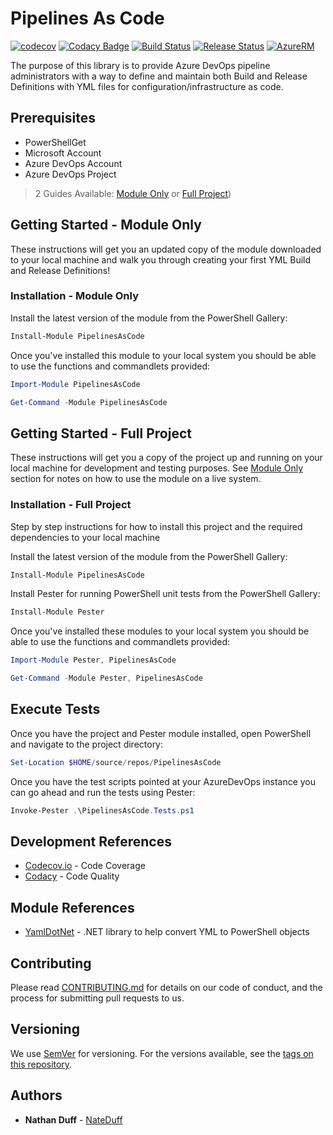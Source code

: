 # Pipelines As Code
[![codecov](https://codecov.io/gh/NateDuff/PipelinesAsCode/branch/master/graph/badge.svg)](https://codecov.io/gh/NateDuff/PipelinesAsCode)
[![Codacy Badge](https://api.codacy.com/project/badge/Grade/a1a1144423c64e3b8eed8f1a12e843b2)](https://www.codacy.com/app/NateDuff/PipelinesAsCode?utm_source=github.com&amp;utm_medium=referral&amp;utm_content=NateDuff/PipelinesAsCode&amp;utm_campaign=Badge_Grade)
[![Build Status](https://dev.azure.com/NateDuff/PipelinesAsCode/_apis/build/status/CI%20Build?branchName=master)](https://dev.azure.com/NateDuff/PipelinesAsCode/_build/latest?definitionId=28&branchName=master)
[![Release Status](https://vsrm.dev.azure.com/NateDuff/_apis/public/Release/badge/ad13437d-ad6a-43cb-af82-61d7294a999e/1/1)](https://vsrm.dev.azure.com/NateDuff/_apis/public/Release/badge/ad13437d-ad6a-43cb-af82-61d7294a999e/1/1)
[![AzureRM](https://img.shields.io/powershellgallery/v/PipelinesAsCode.svg?style=flat-square&label=PowerShellGallery)](https://www.powershellgallery.com/packages/PipelinesAsCode/)

The purpose of this library is to provide Azure DevOps pipeline administrators with a way to define and maintain both Build and Release Definitions with YML files for configuration/infrastructure as code. 

## Prerequisites
* PowerShellGet  
* Microsoft Account   
* Azure DevOps Account    
* Azure DevOps Project

> 2 Guides Available: [Module Only](#Getting-Started---Module-only) or [Full Project](#Getting-Started---Full-Project))

## Getting Started - Module Only
These instructions will get you an updated copy of the module downloaded to your local machine and walk you through creating your first YML Build and Release Definitions!

### Installation - Module Only
Install the latest version of the module from the PowerShell Gallery:

```powershell
Install-Module PipelinesAsCode
```

Once you've installed this module to your local system you should be able to use the functions and commandlets provided:

```powershell
Import-Module PipelinesAsCode

Get-Command -Module PipelinesAsCode
```

## Getting Started - Full Project
These instructions will get you a copy of the project up and running on your local machine for development and testing purposes. See [Module Only](#Getting-Started---Module-only) section for notes on how to use the module on a live system.

### Installation - Full Project
Step by step instructions for how to install this project and the required dependencies to your local machine

Install the latest version of the module from the PowerShell Gallery:

```powershell
Install-Module PipelinesAsCode
```

Install Pester for running PowerShell unit tests from the PowerShell Gallery:

```powershell
Install-Module Pester
```

Once you've installed these modules to your local system you should be able to use the functions and commandlets provided:

```powershell
Import-Module Pester, PipelinesAsCode

Get-Command -Module Pester, PipelinesAsCode
```

## Execute Tests
Once you have the project and Pester module installed, open PowerShell and navigate to the project directory:

```powershell
Set-Location $HOME/source/repos/PipelinesAsCode
```

Once you have the test scripts pointed at your AzureDevOps instance you can go ahead and run the tests using Pester:

```powershell
Invoke-Pester .\PipelinesAsCode.Tests.ps1
```

## Development References
*  [Codecov.io](https://codecov.io) - Code Coverage
*  [Codacy](https://codacy.com) - Code Quality

## Module References
*  [YamlDotNet](https://github.com/aaubry/YamlDotNet) - .NET library to help convert YML to PowerShell objects

## Contributing
Please read [CONTRIBUTING.md](https://gist.github.com/PurpleBooth/b24679402957c63ec426) for details on our code of conduct, and the process for submitting pull requests to us.

## Versioning
We use [SemVer](http://semver.org/) for versioning. For the versions available, see the [tags on this repository](https://github.com/NateDuff/PipelinesAsCode/tags). 

## Authors
*  **Nathan Duff** - [NateDuff](https://github.com/NateDuff)

<!-- 
See also the list of [contributors](https://github.com/your/project/contributors) who participated in this project. 

## License

This project is licensed under the MIT License - see the [LICENSE.md](LICENSE.md) file for details

## Acknowledgments

* Hat tip to anyone whose code was used
* Inspiration
* etc
-->